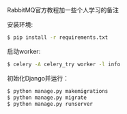 RabbitMQ官方教程加一些个人学习的备注

安装环境:
```bash
$ pip install -r requirements.txt
```

启动worker:
```bash
$ celery -A celery_try worker -l info
```

初始化Django并运行：

```bash
$ python manage.py makemigrations
$ python manage.py migrate
$ python manage.py runserver
```
